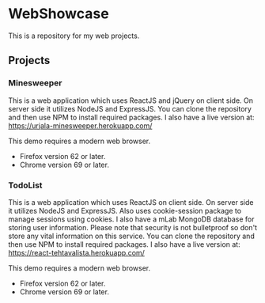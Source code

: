 # WebShowcase
This is a repository for my web projects.

## Projects
### Minesweeper

This is a web application which uses ReactJS and jQuery on client side. On server side it utilizes NodeJS and ExpressJS.
You can clone the repository and then use NPM to install required packages. I also have a live version at:
https://urjala-minesweeper.herokuapp.com/

This demo requires a modern web browser.
  * Firefox version 62 or later.
  * Chrome version 69 or later.
  

### TodoList

This is a web application which uses ReactJS on client side. On server side it utilizes NodeJS and ExpressJS. Also uses cookie-session package to manage sessions using cookies.
I also have a mLab MongoDB database for storing user information. Please note that security is not bulletproof so don't store any vital information on this service.
You can clone the repository and then use NPM to install required packages. I also have a live version at:
https://react-tehtavalista.herokuapp.com/

This demo requires a modern web browser.
  * Firefox version 62 or later.
  * Chrome version 69 or later.
